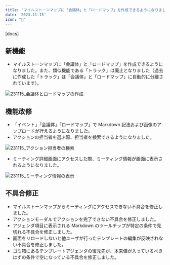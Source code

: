 ```yaml
---
title: 'マイルストーンマップに「会議体」と「ロードマップ」を作成できるようになりました。その他機能改修、不具合の修正を行いました。'
date: '2023.11.15'
icon: "🎉"
---
```


[docs]

## 新機能

- マイルストーンマップに「会議体」と「ロードマップ」を作成できるようになりました。また、類似機能である「トラック」は廃止となりました（過去に作成した「トラック」は「会議体」と「ロードマップ」に自動的に分離されています）。

 ![231115_会議体とロードマップの作成](https://github.com/uniba/super-good-meetings-portal/assets/92074639/3bcba622-a96a-4df1-99a5-80f801ec74fd)

## 機能改修

- 「イベント」「会議体」「ロードマップ」で Markdown 記法および画像のアップロードが行えるようになりました。
- アクションの担当者を選ぶ際、担当者を検索できるようになりました。

![231115_アクション担当者の検索](https://github.com/uniba/super-good-meetings-portal/assets/92074639/6303e365-e68c-4a94-aa91-0ea824b40ab1)

- ミーティング詳細画面にアクセスした際、ミーティング情報が画面に表示されるようになりました。

![231115_ミーティング情報の表示](https://github.com/uniba/super-good-meetings-portal/assets/92074639/b45b7477-9464-43ba-a12d-334ba4d67233)

## 不具合修正

- マイルストーンマップからミーティングにアクセスできない不具合を修正しました。
- アクションモーダルでアクションを完了できない不具合を修正しました。
- アジェンダ項目に表示される Markdown のツールチップが特定の条件で見切れる不具合を修正しました。
- 画面をリロードしないと他ユーザが行ったテンプレートの編集が反映されない不具合を修正しました。
- ゴミ箱にあるテンプレートアジェンダの復元先が、本来値が入っているべきはずの条件で空になっている不具合を修正しました。
